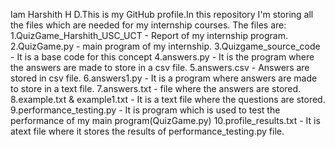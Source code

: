 Iam Harshith H D.This is my GitHub profile.In this repository I'm storing all the files which are needed for my internship courses.
The files are:
1.QuizGame_Harshith_USC_UCT - Report of my internship program.
2.QuizGame.py - main program of my internship.
3.Quizgame_source_code - It is a base code for this concept
4.answers.py - It is the program where the answers are made to store  in a csv file.
5.answers.csv - Answers are stored in csv file.
6.answers1.py - It is a program where answers are made to store in a text file.
7.answers.txt - file where the answers are stored.
8.example.txt & example1.txt - It is a text file where the questions are stored.
9.performance_testing.py - It is program which is used to test the performance of my main program(QuizGame.py)
10.profile_results.txt - It is atext file where it stores the results of performance_testing.py file.

